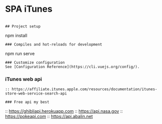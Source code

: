 # SPA iTunes
```

## Project setup
```
npm install
```
### Compiles and hot-reloads for development
```
npm run serve
```
### Customize configuration
See [Configuration Reference](https://cli.vuejs.org/config/).
```
### iTunes web api
```
:: https://affiliate.itunes.apple.com/resources/documentation/itunes-store-web-service-search-api

### Free api my best
```
:: https://ghibliapi.herokuapp.com
:: https://api.nasa.gov
:: https://pokeapi.com
:: https://api.abalin.net
